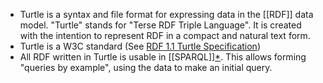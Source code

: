 - Turtle is a syntax and file format for expressing data in the [[RDF]] data model. "Turtle" stands for "Terse RDF Triple Language". It is created with the intention to represent RDF in a compact and natural text form.
- Turtle is a W3C standard (See [RDF 1.1 Turtle Specification](https://www.w3.org/TR/turtle/))
- All RDF written in Turtle is usable in [[SPARQL]][*](((61ef8d42-f778-4f31-95f3-1b76bd13f743))). This allows forming "queries by example", using the data to make an initial query.